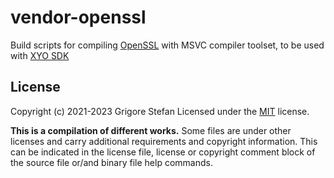# vendor-openssl
Build scripts for compiling [OpenSSL](https://www.openssl.org/) with MSVC compiler toolset, to be used with [XYO SDK](https://github.com/g-stefan/xyo-sdk)

## License

Copyright (c) 2021-2023 Grigore Stefan
Licensed under the [MIT](LICENSE) license.

**This is a compilation of different works.**
Some files are under other licenses and carry additional requirements and copyright information.
This can be indicated in the license file, license or copyright comment block of the source file or/and binary file help commands.

